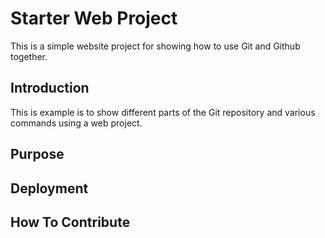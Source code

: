 
# Starter Web Project

This is a simple website project for showing how to use Git and Github together.

## Introduction

This is example is to show different parts of the Git repository and various commands
using a web project.
## Purpose

## Deployment 

## How To Contribute